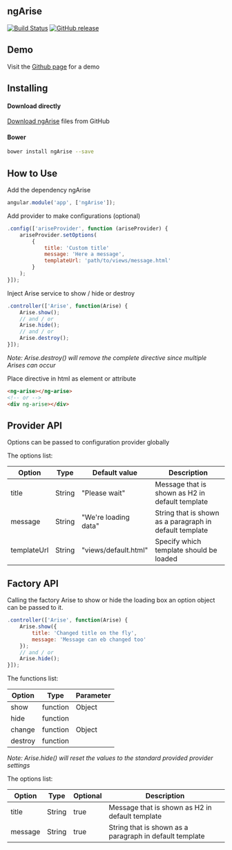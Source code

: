 ## ngArise
[![Build Status](https://travis-ci.org/rickerd/ngArise.svg?branch=master)](https://travis-ci.org/rickerd/ngArise)
[![GitHub release](https://img.shields.io/github/release/rickerd/ngarise.svg)](https://github.com/rickerd/ngArise)

## Demo
Visit the [Github page](https://rickerd.github.io/ngArise) for a demo

## Installing

#### Download directly
[Download ngArise](https://github.com/rickerd/ngarise/archive/master.zip) files from GitHub

#### Bower
```bash
bower install ngArise --save
```

## How to Use

Add the dependency ngArise
```javascript
angular.module('app', ['ngArise']);
```

Add provider to make configurations (optional)
```javascript
.config(['ariseProvider', function (ariseProvider) {
    ariseProvider.setOptions(
        {
            title: 'Custom title'
            message: 'Here a message',
            templateUrl: 'path/to/views/message.html'
        }
    );
}]);
```

Inject Arise service to show / hide or destroy
```javascript
.controller(['Arise', function(Arise) {
    Arise.show();
    // and / or
    Arise.hide();
    // and / or
    Arise.destroy();
}]);
```

*Note: Arise.destroy() will remove the complete directive since multiple Arises can occur*

Place directive in html as element or attribute
``` html
<ng-arise></ng-arise>
<!-- or -->
<div ng-arise></div>
```

## Provider API

Options can be passed to configuration provider globally

The options list:

|       Option      |                 Type                |         Default value          |                   Description                           |
| ----------------- | ----------------------------------- | ------------------------------ | ------------------------------------------------------- |
| title             | String                              | "Please wait"                  | Message that is shown as H2 in default template         |
| message           | String                              | "We're loading data"           | String that is shown as a paragraph in default template |
| templateUrl       | String                              | "views/default.html"           | Specify which template should be loaded                 |

## Factory API

Calling the factory Arise to show or hide the loading box an option object can be passed to it.

```javascript
.controller(['Arise', function(Arise) {
    Arise.show({
        title: 'Changed title on the fly',
        message: 'Message can eb changed too'
    });
    // and / or
    Arise.hide();
}]);
```

The functions list:

|       Option      |                 Type                |             Parameter            |
| ----------------- | ----------------------------------- | -------------------------------- |
| show              | function                            | Object | title, message          |
| hide              | function                            |                                  |
| change            | function                            | Object | title, message          |
| destroy           | function                            |                                  |

*Note: Arise.hide() will reset the values to the standard provided provider settings*

The options list:

|       Option      |                 Type                |             Optional           |                   Description                           |
| ----------------- | ----------------------------------- | ------------------------------ | ------------------------------------------------------- |
| title             | String                              | true                           | Message that is shown as H2 in default template         |
| message           | String                              | true                           | String that is shown as a paragraph in default template |
